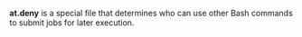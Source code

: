 **at.deny** is a special file that determines who can use other Bash commands to submit jobs for later execution.